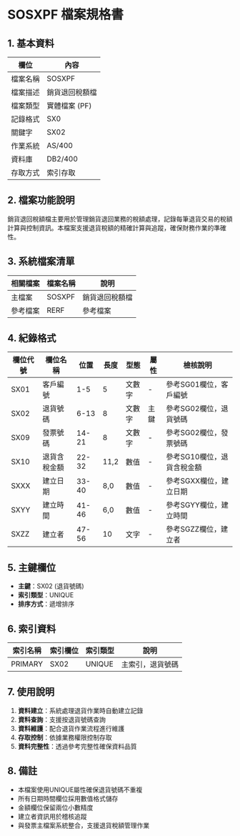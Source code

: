 # SOSXPF 檔案規格書

## 1. 基本資料

| 欄位 | 內容 |
|------|------|
| 檔案名稱 | SOSXPF |
| 檔案描述 | 銷貨退回稅額檔 |
| 檔案類型 | 實體檔案 (PF) |
| 記錄格式 | SX0 |
| 關鍵字 | SX02 |
| 作業系統 | AS/400 |
| 資料庫 | DB2/400 |
| 存取方式 | 索引存取 |

## 2. 檔案功能說明

銷貨退回稅額檔主要用於管理銷貨退回業務的稅額處理，記錄每筆退貨交易的稅額計算與控制資訊。本檔案支援退貨稅額的精確計算與追蹤，確保財務作業的準確性。

## 3. 系統檔案清單

| 相關檔案 | 檔案名稱 | 說明 |
|----------|----------|------|
| 主檔案 | SOSXPF | 銷貨退回稅額檔 |
| 參考檔案 | RERF | 參考檔案 |

## 4. 紀錄格式

| 欄位代號 | 欄位名稱 | 位置 | 長度 | 型態 | 屬性 | 檢核說明 |
|----------|----------|------|------|------|------|----------|
| SX01 | 客戶編號 | 1-5 | 5 | 文數字 | - | 參考SG01欄位，客戶編號 |
| SX02 | 退貨號碼 | 6-13 | 8 | 文數字 | 主鍵 | 參考SG02欄位，退貨號碼 |
| SX09 | 發票號碼 | 14-21 | 8 | 文數字 | - | 參考SG02欄位，發票號碼 |
| SX10 | 退貨含稅金額 | 22-32 | 11,2 | 數值 | - | 參考SG10欄位，退貨含稅金額 |
| SXXX | 建立日期 | 33-40 | 8,0 | 數值 | - | 參考SGXX欄位，建立日期 |
| SXYY | 建立時間 | 41-46 | 6,0 | 數值 | - | 參考SGYY欄位，建立時間 |
| SXZZ | 建立者 | 47-56 | 10 | 文字 | - | 參考SGZZ欄位，建立者 |

## 5. 主鍵欄位

- **主鍵**：SX02 (退貨號碼)
- **索引類型**：UNIQUE
- **排序方式**：遞增排序

## 6. 索引資料

| 索引名稱 | 索引欄位 | 索引類型 | 說明 |
|----------|----------|----------|------|
| PRIMARY | SX02 | UNIQUE | 主索引，退貨號碼 |

## 7. 使用說明

1. **資料建立**：系統處理退貨作業時自動建立記錄
2. **資料查詢**：支援按退貨號碼查詢
3. **資料維護**：配合退貨作業流程進行維護
4. **存取控制**：依據業務權限控制存取
5. **資料完整性**：透過參考完整性確保資料品質

## 8. 備註

- 本檔案使用UNIQUE屬性確保退貨號碼不重複
- 所有日期時間欄位採用數值格式儲存
- 金額欄位保留兩位小數精度
- 建立者資訊用於稽核追蹤
- 與發票主檔案系統整合，支援退貨稅額管理作業 